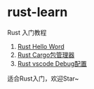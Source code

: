 # rust-learn
Rust 入门教程

1. [Rust Hello Word](https://github.com/jsl6/rust-learn/blob/master/01.hello-world.md)
2. [Rust Cargo包管理器](https://github.com/jsl6/rust-learn/blob/master/02.cargo.md)
3. [Rust vscode Debug配置](https://github.com/jsl6/rust-learn/blob/master/03.vscode-rust.md)

适合Rust入门，欢迎Star~